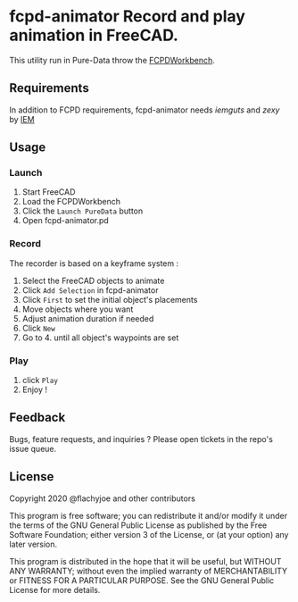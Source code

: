 # fcpd-animator Record and play animation in FreeCAD.

This utility run in Pure-Data throw the [FCPDWorkbench](https://github.com/FlachyJoe/FCPDWorkbench).

## Requirements
In addition to FCPD requirements, fcpd-animator needs *iemguts* and *zexy* by [IEM](https://git.iem.at/pd)

## Usage
### Launch
1. Start FreeCAD
2. Load the FCPDWorkbench
3. Click the `Launch PureData` button
4. Open fcpd-animator.pd

### Record
The recorder is based on a keyframe system :
1. Select the FreeCAD objects to animate
2. Click `Add Selection` in fcpd-animator
3. Click `First` to set the initial object's placements
4. Move objects where you want
5. Adjust animation duration if needed
6. Click `New`
7. Go to 4. until all object's waypoints are set

### Play
1. click `Play`
2. Enjoy !

## Feedback

Bugs, feature requests, and inquiries ? Please open tickets in the repo's issue queue.

## License

Copyright 2020 @flachyjoe and other contributors

This program is free software; you can redistribute it and/or modify
it under the terms of the GNU General Public License as published by
the Free Software Foundation; either version 3 of the License, or
(at your option) any later version.

This program is distributed in the hope that it will be useful,
but WITHOUT ANY WARRANTY; without even the implied warranty of
MERCHANTABILITY or FITNESS FOR A PARTICULAR PURPOSE.  See the
GNU General Public License for more details.
